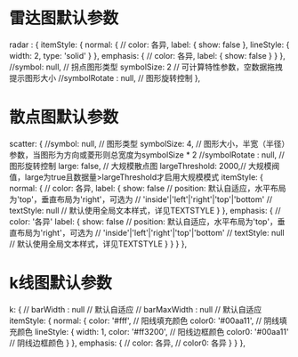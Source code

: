 # 雷达图默认参数
radar : {
        itemStyle: {
            normal: {
                // color: 各异,
                label: {
                    show: false
                },
                lineStyle: {
                    width: 2,
                    type: 'solid'
                }
            },
            emphasis: {
                // color: 各异,
                label: {
                    show: false
                }
            }
        },
        //symbol: null,         // 拐点图形类型
        symbolSize: 2           // 可计算特性参数，空数据拖拽提示图形大小
        //symbolRotate : null,  // 图形旋转控制
    },
# 散点图默认参数

scatter: {
        //symbol: null,      // 图形类型
        symbolSize: 4,       // 图形大小，半宽（半径）参数，当图形为方向或菱形则总宽度为symbolSize * 2
        //symbolRotate : null,  // 图形旋转控制
        large: false,        // 大规模散点图
        largeThreshold: 2000,// 大规模阀值，large为true且数据量>largeThreshold才启用大规模模式
        itemStyle: {
            normal: {
                // color: 各异,
                label: {
                    show: false
                    // position: 默认自适应，水平布局为'top'，垂直布局为'right'，可选为
                    //           'inside'|'left'|'right'|'top'|'bottom'
                    // textStyle: null      // 默认使用全局文本样式，详见TEXTSTYLE
                }
            },
            emphasis: {
                // color: '各异'
                label: {
                    show: false
                    // position: 默认自适应，水平布局为'top'，垂直布局为'right'，可选为
                    //           'inside'|'left'|'right'|'top'|'bottom'
                    // textStyle: null      // 默认使用全局文本样式，详见TEXTSTYLE
                }
            }
        }
    },
# k线图默认参数
k: {
        // barWidth : null          // 默认自适应
        // barMaxWidth : null       // 默认自适应
        itemStyle: {
            normal: {
                color: '#fff',          // 阳线填充颜色
                color0: '#00aa11',      // 阴线填充颜色
                lineStyle: {
                    width: 1,
                    color: '#ff3200',   // 阳线边框颜色
                    color0: '#00aa11'   // 阴线边框颜色
                }
            },
            emphasis: {
                // color: 各异,
                // color0: 各异
            }
        }
    },